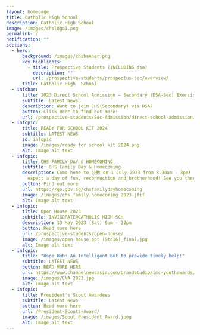 ```yaml
---
layout: homepage
title: Catholic High School
description: Catholic High School
image: /images/chslogo1.png
permalink: /
notification: ""
sections:
  - hero:
      background: /images/chsbanner.png
      key_highlights:
        - title: Prospective Students (iNCLUDING dsa)
          description: ""
          url: /prospective-students/prospectus-sec/overview/
      title: Catholic High  School
  - infobar:
      title: 2023 Direct School Admission – Secondary (DSA-Sec) Exercise
      subtitle: Latest News
      description: Want to join CHS(Secondary) via DSA?
      button: Click Here to find out more!
      url: /prospective-students/Sec-Admission/direct-school-admission/
  - infopic:
      title: READY FOR SCHOOL KIT 2024
      subtitle: LATEST NEWS
      id: infopic
      image: /images/ready for school kit 2024.png
      alt: Image alt text
  - infopic:
      title: CHS FAMILY DAY & HOMECOMING
      subtitle: CHS Family Day & Homecoming
      description: Come home to 公教 on 1 July 2023 from 8.30am - 3pm! For  公教 by  公教,
        expect a day of fun, reconnection and brotherhood! See you there!
      button: Find out more
      url: https://go.gov.sg/chsfamilydayhomecoming
      image: /images/chs family homecoming 2023.jfif
      alt: Image alt text
  - infopic:
      title: Open House 2023
      subtitle: INVIGORATE@CATHOLIC HIGH SCH
      description: 13 May 2023 (Sat) 9am - 12pm
      button: Read more here
      url: /prospective-students/open-house/
      image: /images/open house ppt (9to16)_final.jpg
      alt: Image alt text
  - infopic:
      title: "Hope Hub: An Intelligent Bot to provide timely help!"
      subtitle: LATEST NEWS
      button: READ MORE HERE
      url: https://www.channelnewsasia.com/brandstudio/imc-youthawards/catholichigh?cid=adv_fb_paid_20230109&fbclid=IwAR1IOCoLXxXngYvkKM4N9VIEUzXv48Y8Ayc46YyA162fwI83hz7ndRiU414&mibextid=Zxz2cZlnewsasia.com/brandstudio/imc-youthawards/catholichigh?cid=adv_fb_paid_20230109&fbclid=IwAR1IOCoLXxXngYvkKM4N9VIEUzXv48Y8Ayc46YyA162fwI83hz7ndRiU414&mibextid=Zxz2cZ
      image: /images/CNA 2023.jpg
      alt: Image alt text
  - infopic:
      title: President's Scout Awardees
      subtitle: Latest News
      button: Read more here
      url: /President-Scouts-Award/
      image: /images/Scout President Award.jpeg
      alt: Image alt text
---
```

